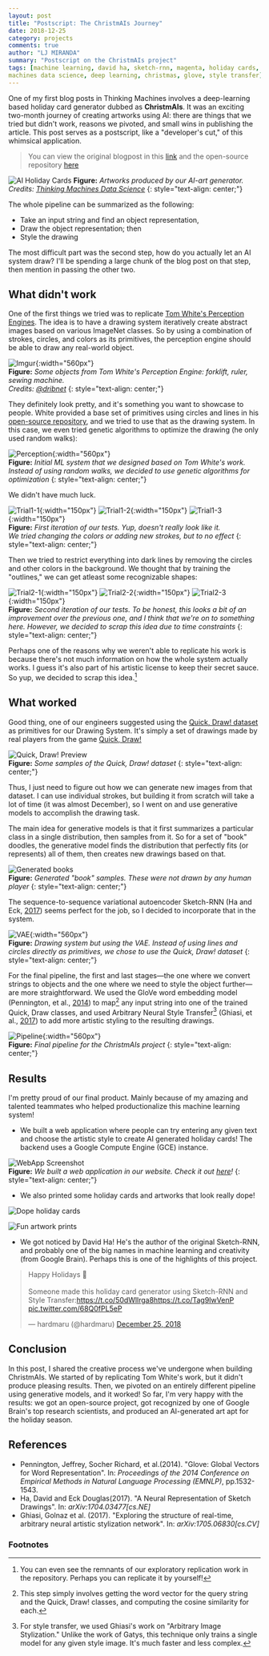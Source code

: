 ```yaml
---
layout: post
title: "Postscript: The ChristmAIs Journey"
date: 2018-12-25
category: projects
comments: true
author: "LJ MIRANDA"
summary: "Postscript on the ChristmAIs project"
tags: [machine learning, david ha, sketch-rnn, magenta, holiday cards, thinking
machines data science, deep learning, christmas, glove, style transfer]
---
```


One of my first blog posts in Thinking Machines involves a deep-learning based
holiday card generator dubbed as **ChristmAIs**. It was an exciting two-month
journey of creating artworks using AI: there are things that we tried but
didn't work, reasons we pivoted, and small wins in publishing the article. This
post serves as a postscript, like a "developer's cut," of this whimsical
application.

> You can view the original blogpost in this
> [link](https://stories.thinkingmachin.es/ai-art-holiday-cards/) and the
> open-source repository [here](https://github.com/thinkingmachines/christmais)

![AI Holiday Cards](https://i.imgur.com/TFGRexp.jpg)
__Figure:__ _Artworks produced by our AI-art generator.  
Credits: [Thinking Machines Data Science](https://thinkingmachin.es/)_
{: style="text-align: center;"}

The whole pipeline can be summarized as the following:
- Take an input string and find an object representation, 
- Draw the object representation; then
- Style the drawing

The most difficult part was the second step, how do you actually let an AI
system draw? I'll be spending a large chunk of the blog post on that step,
then mention in passing the other two.

## What didn't work

One of the first things we tried was to replicate [Tom White's Perception
Engines](https://medium.com/artists-and-machine-intelligence/perception-engines-8a46bc598d57).
The idea is to have a drawing system iteratively create abstract images based
on various ImageNet classes. So by using a combination of strokes, circles, and
colors as its primitives, the perception engine should be able to draw any
real-world object. 

![Imgur](https://i.imgur.com/uglus41.jpg){:width="560px"}  
__Figure:__ _Some objects from Tom White's Perception Engine: forklift, ruler,
sewing machine.  
Credits: [@dribnet](https://twitter.com/dribnet)_
{: style="text-align: center;"}

They definitely look pretty, and it's something you want to showcase to people.
White provided a base set of primitives using circles and lines in his
[open-source repository](https://github.com/dribnet/dopes), and we tried to use
that as the drawing system. In this case, we even tried genetic algorithms to
optimize the drawing (he only used random walks):

![Perception](/assets/png/christmais/perception.png){:width="560px"}  
__Figure:__ _Initial ML system that we designed based on Tom White's work. Instead
of using random walks, we decided to use genetic algorithms for optimization_
{: style="text-align: center;"}

We didn't have much luck. 

![Trial1-1](https://i.imgur.com/JikBJYD.png){:width="150px"}
![Trial1-2](https://i.imgur.com/fTVWgta.png){:width="150px"}
![Trial1-3](https://i.imgur.com/P7lAdb0.png){:width="150px"}  
__Figure:__ _First iteration of our tests. Yup, doesn't really look like it.    
We tried changing the colors or adding new strokes, but to no effect_
{: style="text-align: center;"}

Then we tried to restrict everything into dark lines by removing the circles
and other colors in the background. We thought that by training the "outlines,"
we can get atleast some recognizable shapes:

![Trial2-1](https://i.imgur.com/tt6xMXx.png){:width="150px"}
![Trial2-2](https://i.imgur.com/ahmJvt2.png){:width="150px"}
![Trial2-3](https://i.imgur.com/0ioAPxi.png){:width="150px"}  
__Figure:__ _Second iteration of our tests. To be honest, this looks a bit
of an improvement over the previous one, and I think that we're on to something
here. However, we decided to scrap this idea due to time constraints_
{: style="text-align: center;"}

Perhaps one of the reasons why we weren't able to replicate his work is because
there's not much information on how the whole system actually works. I guess
it's also part of his artistic license to keep their secret sauce. So yup, we
decided to scrap this idea.[^1] 

## What worked

Good thing, one of our engineers suggested using the [Quick, Draw!
dataset](https://github.com/googlecreativelab/quickdraw-dataset) as primitives
for our Drawing System. It's simply a set of drawings made by real players from
the game [Quick, Draw!](https://quickdraw.withgoogle.com/)

![Quick, Draw! Preview](https://i.imgur.com/zwM2tib.jpg)  
__Figure:__ _Some samples of the Quick, Draw! dataset_
{: style="text-align: center;"}

Thus, I just need to figure out how we can generate new images from that
dataset. I can use individual strokes, but building it from scratch will take a
lot of time (it was almost December), so I went on and use generative models to
accomplish the drawing task. 

The main idea for generative models is that it first summarizes a particular
class in a single distribution, then samples from it. So for a set of "book"
doodles, the generative model finds the distribution that perfectly fits (or
represents) all of them, then creates new drawings based on that.

![Generated books](https://i.imgur.com/V746am3.png)   
__Figure:__ _Generated "book" samples. These were not drawn by any human player_
{: style="text-align: center;"}


The sequence-to-sequence variational autoencoder Sketch-RNN (Ha and Eck,
[2017](#ha2017sketchrnn)) seems perfect for the job, so I decided to incorporate
that in the system.

![VAE](/assets/png/christmais/vae.png){:width="560px"}  
__Figure:__ _Drawing system but using the VAE. Instead of using lines and
circles directly as primitives, we chose to use the Quick, Draw! dataset_
{: style="text-align: center;"}

For the final pipeline, the first and last stages&mdash;the one where we
convert strings to objects and the one where we need to style the object
further&mdash;are more straightforward. We used the GloVe word embedding model
(Pennington, et al., [2014](#pennington2014glove))
to map[^2] any input string into one of the trained Quick, Draw classes, and used
Arbitrary Neural Style Transfer[^3] (Ghiasi, et al., [2017](#ghiasi2017exploring)) to add more artistic styling to the resulting drawings.

![Pipeline](/assets/png/christmais/pipeline.png){:width="560px"}  
__Figure:__ _Final pipeline for the ChristmAIs project_
{: style="text-align: center;"}

## Results

I'm pretty proud of our final product. Mainly because of my amazing and
talented teammates who helped productionalize this machine learning system!

- We built a web application where people can try entering any given text and
choose the artistic style to create AI generated holiday cards! The backend
uses a Google Compute Engine (GCE) instance.  

![WebApp Screenshot](https://i.imgur.com/1NP4p2J.png)  
__Figure:__ _We built a web application in our website. Check it out [here](https://stories.thinkingmachin.es/ai-art-holiday-cards/)!_
{: style="text-align: center;"}

- We also printed some holiday cards and artworks that look really dope!

![Dope holiday cards](https://i.imgur.com/Dl5Gj8X.jpg)

![Fun artwork prints](https://i.imgur.com/gHiMAgS.jpg)

- We got noticed by David Ha! He's the author of the original Sketch-RNN, and
    probably one of the big names in machine learning and creativity (from
    Google Brain). Perhaps this is one of the highlights of this project.

<blockquote class="twitter-tweet" data-lang="en"><p lang="en" dir="ltr">Happy Holidays 🎉<br><br>Someone made this holiday card generator using Sketch-RNN and Style Transfer:<a href="https://t.co/50dWllrga8">https://t.co/50dWllrga8</a><a href="https://t.co/Tag9IwVenP">https://t.co/Tag9IwVenP</a> <a href="https://t.co/68Q0fPL5eP">pic.twitter.com/68Q0fPL5eP</a></p>&mdash; hardmaru (@hardmaru) <a href="https://twitter.com/hardmaru/status/1077537402133012480?ref_src=twsrc%5Etfw">December 25, 2018</a></blockquote>
<script async src="https://platform.twitter.com/widgets.js" charset="utf-8"></script>

## Conclusion

In this post, I shared the creative process we've undergone when building
ChristmAIs. We started of by replicating Tom White's work, but it didn't
produce pleasing results. Then, we pivoted on an entirely different pipeline
using generative models, and it worked! So far, I'm very happy with the
results: we got an open-source project, got recognized by one of Google Brain's
top research scientists, and produced an AI-generated art apt for the holiday
season.

## References

* <a id="pennington2014glove">Pennington, Jeffrey, Socher Richard, et al.</a>(2014). "Glove: 
    Global Vectors for Word Representation". In: *Proceedings of the 2014 Conference on
    Empirical Methods in Natural Language Processing (EMNLP)*, pp.1532-1543.
* <a id="ha2017sketchrnn">Ha, David and Eck Douglas</a>(2017). "A Neural
    Representation of Sketch Drawings". In: *arXiv:1704.03477[cs.NE]*
* <a id="ghiasi2017exploring">Ghiasi, Golnaz et al.</a> (2017). "Exploring the
    structure of real-time, arbitrary neural artistic stylization network". In:
    *arXiv:1705.06830[cs.CV]*

### Footnotes

[^1]: You can even see the remnants of our exploratory replication work in the repository. Perhaps you can replicate it by yourself!
[^2]: This step simply involves getting the word vector for the query string and the Quick, Draw! classes, and computing the cosine similarity for each.
[^3]: For style transfer, we used Ghiasi's work on "Arbitrary Image Stylization." Unlike the work of Gatys, this technique only trains a single model for any given style image. It's much faster and less complex.
